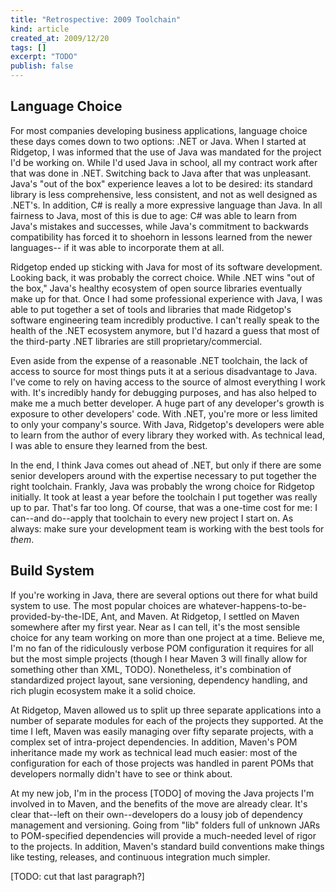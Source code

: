 ```yaml
--- 
title: "Retrospective: 2009 Toolchain"
kind: article
created_at: 2009/12/20
tags: []
excerpt: "TODO"
publish: false
---
```


## Language Choice

For most companies developing business applications, language choice these days comes down to two options: .NET or Java.  When I started at Ridgetop, I was informed that the use of Java was mandated for the project I'd be working on.  While I'd used Java in school, all my contract work after that was done in .NET.  Switching back to Java after that was unpleasant.  Java's "out of the box" experience leaves a lot to be desired: its standard library is less comprehensive, less consistent, and not as well designed as .NET's.  In addition, C# is really a more expressive language than Java.  In all fairness to Java, most of this is due to age: C# was able to learn from Java's mistakes and successes, while Java's commitment to backwards compatibility has forced it to shoehorn in lessons learned from the newer languages-- if it was able to incorporate them at all.

Ridgetop ended up sticking with Java for most of its software development.  Looking back, it was probably the correct choice.  While .NET wins "out of the box," Java's healthy ecosystem of open source libraries eventually make up for that.  Once I had some professional experience with Java, I was able to put together a set of tools and libraries that made Ridgetop's software engineering team incredibly productive.  I can't really speak to the health of the .NET ecosystem anymore, but I'd hazard a guess that most of the third-party .NET libraries are still proprietary/commercial.

Even aside from the expense of a reasonable .NET toolchain, the lack of access to source for most things puts it at a serious disadvantage to Java.  I've come to rely on having access to the source of almost everything I work with.  It's incredibly handy for debugging purposes, and has also helped to make me a much better developer.  A huge part of any developer's growth is exposure to other developers' code.  With .NET, you're more or less limited to only your company's source.  With Java, Ridgetop's developers were able to learn from the author of every library they worked with.  As technical lead, I was able to ensure they learned from the best.

In the end, I think Java comes out ahead of .NET, but only if there are some senior developers around with the expertise necessary to put together the right toolchain.  Frankly, Java was probably the wrong choice for Ridgetop initially.  It took at least a year before the toolchain I put together was really up to par.  That's far too long.  Of course, that was a one-time cost for me: I can--and do--apply that toolchain to every new project I start on.  As always: make sure your development team is working with the best tools for *them*.

## Build System

If you're working in Java, there are several options out there for what build system to use.  The most popular choices are whatever-happens-to-be-provided-by-the-IDE, Ant, and Maven.  At Ridgetop, I settled on Maven somewhere after my first year.  Near as I can tell, it's the most sensible choice for any team working on more than one project at a time.  Believe me, I'm no fan of the ridiculously verbose POM configuration it requires for all but the most simple projects (though I hear Maven 3 will finally allow for something other than XML, TODO).  Nonetheless, it's combination of standardized project layout, sane versioning, dependency handling, and rich plugin ecosystem make it a solid choice.

At Ridgetop, Maven allowed us to split up three separate applications into a number of separate modules for each of the projects they supported.  At the time I left, Maven was easily managing over fifty separate projects, with a complex set of intra-project dependencies.  In addition, Maven's POM inheritance made my work as technical lead much easier: most of the configuration for each of those projects was handled in parent POMs that developers normally didn't have to see or think about.

At my new job, I'm in the process [TODO] of moving the Java projects I'm involved in to Maven, and the benefits of the move are already clear.  It's clear that--left on their own--developers do a lousy job of dependency management and versioning.  Going from "lib" folders full of unknown JARs to POM-specified dependencies will provide a much-needed level of rigor to the projects.  In addition, Maven's standard build conventions make things like testing, releases, and continuous integration much simpler.

[TODO: cut that last paragraph?]
